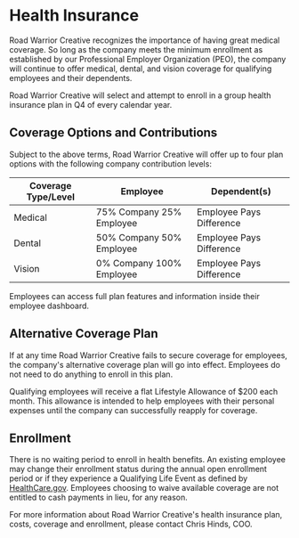 # Health Insurance

Road Warrior Creative recognizes the importance of having great medical coverage. So long as the company meets the minimum enrollment as established by our Professional Employer Organization (PEO), the company will continue to offer medical, dental, and vision coverage for qualifying employees and their dependents.

Road Warrior Creative will select and attempt to enroll in a group health insurance plan in Q4 of every calendar year. 

## Coverage Options and Contributions

Subject to the above terms, Road Warrior Creative will offer up to four plan options with the following company contribution levels:

Coverage Type/Level | Employee | Dependent(s)
------------ | ------------- | -------------
Medical | 75% Company 25% Employee | Employee Pays Difference
Dental | 50% Company 50% Employee | Employee Pays Difference
Vision | 0% Company 100% Employee | Employee Pays Difference

Employees can access full plan features and information inside their employee dashboard.

## Alternative Coverage Plan

If at any time Road Warrior Creative fails to secure coverage for employees, the company's alternative coverage plan will go into effect. Employees do not need to do anything to enroll in this plan.

Qualifying employees will receive a flat Lifestyle Allowance of $200 each month. This allowance is intended to help employees with their personal expenses until the company can successfully reapply for coverage.

## Enrollment

There is no waiting period to enroll in health benefits. An existing employee may change their enrollment status during the annual open enrollment period or if they experience a Qualifying Life Event as defined by [HealthCare.gov](https://www.healthcare.gov/glossary/qualifying-life-event/). Employees choosing to waive available coverage are not entitled to cash payments in lieu, for any reason.

For more information about Road Warrior Creative's health insurance plan, costs, coverage and enrollment, please contact Chris Hinds, COO.
